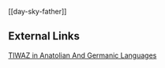 [[day-sky-father]]

## External Links
[TIWAZ in Anatolian And Germanic Languages](https://aryaakasha.com/2019/06/14/tiwaz-in-anatolian-and-germanic-languages/)
